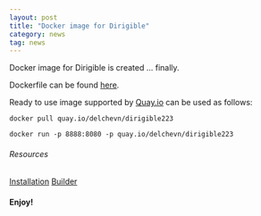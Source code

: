 ```yaml
---
layout: post
title: "Docker image for Dirigible"
category: news
tag: news
---
```

Docker image for Dirigible is created ... finally.

Dockerfile can be found [here](https://github.com/eclipse/dirigible/blob/master/org.eclipse.dirigible/org.eclipse.dirigible.parent/releng/docker/Dockerfile).

Ready to use image supported by [Quay.io](http://quay.io) can be used as follows:

	docker pull quay.io/delchevn/dirigible223

	docker run -p 8888:8080 -p quay.io/delchevn/dirigible223

###### Resources

[Installation](https://docs.docker.com/engine/installation/)
[Builder](https://docs.docker.com/engine/reference/builder/)

#### Enjoy!
